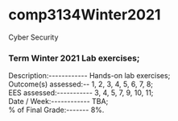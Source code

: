 # comp3134Winter2021
Cyber Security

### Term Winter 2021 Lab exercises; 

Description:------------ Hands-on lab exercises;  
Outcome(s) assessed:-- 1, 2, 3, 4, 5, 6, 7, 8;  
EES assessed:----------- 3, 4, 5, 7, 9, 10, 11;  
Date / Week:------------ TBA;  
% of Final Grade:------- 8%.
